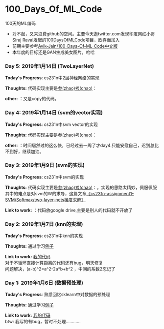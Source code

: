 # 100_Days_Of_ML_Code
100天的ML编码
* 对不起，又来浪费github的空间。主要今天逛twitter.com发现印度网红小哥Siraj Raval发起的[100DaysOfMLCode](https://github.com/llSourcell/100_Days_of_ML_Code)项目，欣喜而加入  
* 前期主要参考[Avik-Jain/100-Days-Of-ML-Code](https://github.com/Avik-Jain/100-Days-Of-ML-Code)[中文版](https://github.com/MLEveryday/100-Days-Of-ML-Code)
* 本年度的目标还是GAN生成美女图片，哈哈  


### Day 5: 2019年1月14日 (TwoLayerNet)

**Today's Progress**: cs231n中2层神经网络的实现

**Thoughts:** 代码实现主要是[参(zhao)考(chao)](https://github.com/lightaime/cs231n/blob/master/assignment1/cs231n/classifiers/neural_net.py)：

**other:** ：又是copy的代码。


### Day 4: 2019年1月14日 (svm的vector实现)

**Today's Progress**: cs231n中svm vector的实现

**Thoughts:** 代码实现主要是[参(zhao)考(chao)](https://github.com/lightaime/cs231n/blob/master/assignment1/cs231n/classifiers/softmax.py)：

**other:** ：时间居然过的这么快，已经过去一周了才day4.只能安慰自己，迟到总比不到好，继续加油。


### Day 3: 2019年1月9日 (svm的实现)

**Today's Progress**: cs231n中svm的实现

**Thoughts:** 代码实现主要是[参(zhao)考(chao)](https://www.cnblogs.com/daihengchen/p/5754383.html)：，实现的思路太精妙，佩服佩服  
其中的难点是对svm的W的求导，这篇文章[《cs231n-assignment1-SVM/Softmax/two-layer-nets梯度求解》](https://blog.csdn.net/pjia_1008/article/details/66972060)

**Link to work:** ：代码放google drive,主要是别人的代码就不开放了


### Day 2: 2019年1月7日 (knn的实现)

**Today's Progress**: cs231n中knn的实现

**Thoughts:** 通过学习[例子](https://github.com/sharedeeply/cs231n-camp/blob/master/resource/assignment/assignment1/knn.md)

**Link to work:** [我的代码](./code//code/knn.ipynb)  
对于不循环直接计算距离的代码还有bug，明天修复  
问题解决，(a-b)^2=a^2-2a*b+b^2 ，中间的系数2忘记了

### Day 1: 2019年1月6日 (数据预处理)

**Today's Progress**: 熟悉回忆sklearn中对数据的预处理

**Thoughts:** 通过学习[例子](https://github.com/MLEveryday/100-Days-Of-ML-Code/blob/master/Code/Day%201_Data_Preprocessing.md)

**Link to work:** [我的代码](./code/day01_数据预处理.ipynb)  
btw: 我写的有bug，暂时不处理…………
  


